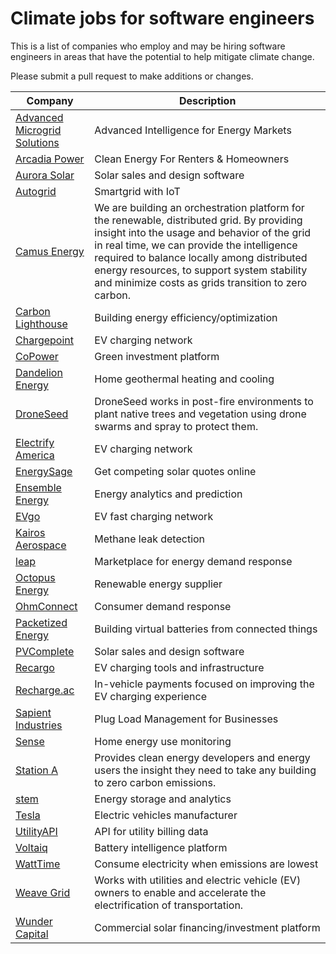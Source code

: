 # Climate jobs for software engineers

This is a list of companies who employ and may be hiring software engineers in areas that have the potential to help mitigate climate change.

Please submit a pull request to make additions or changes.

| Company       | Description   |
| ------------- | ------------- |
| [Advanced Microgrid Solutions](http://www.advmicrogrid.com/careers.html) | Advanced Intelligence for Energy Markets |
| [Arcadia Power](https://www.arcadiapower.com/careers/) | Clean Energy For Renters & Homeowners |
| [Aurora Solar](https://www.aurorasolar.com/careers) | Solar sales and design software |
| [Autogrid](https://www.auto-grid.com/) | Smartgrid with IoT |
| [Camus Energy](https://camus.energy/) | We are building an orchestration platform for the renewable, distributed grid. By providing insight into the usage and behavior of the grid in real time, we can provide the intelligence required to balance locally among distributed energy resources, to support system stability and minimize costs as grids transition to zero carbon. |
| [Carbon Lighthouse](https://www.carbonlighthouse.com/about-us/careers/) | Building energy efficiency/optimization |
| [Chargepoint](https://www.chargepoint.com/about/opportunities/) | EV charging network |
| [CoPower](https://copower.me/en/company/#careers) | Green investment platform |
| [Dandelion Energy](https://dandelionenergy.com/jobs) | Home geothermal heating and cooling |
| [DroneSeed](https://www.droneseed.co/jobs/) | DroneSeed works in post-fire environments to plant native trees and vegetation using drone swarms and spray to protect them. |
| [Electrify America](https://vwgoa.taleo.net/careersection/volkswagen_of_america/jobsearch.ftl?lang=en) | EV charging network |
| [EnergySage](https://www.energysage.com/about/careers) | Get competing solar quotes online |
| [Ensemble Energy](https://www.ensemble.energy/careers/) | Energy analytics and prediction |
| [EVgo](https://jobs.lever.co/evgo) | EV fast charging network |
| [Kairos Aerospace](https://jobs.lever.co/kairosaerospace) | Methane leak detection |
| [leap](https://www.leap.ac/careers/) | Marketplace for energy demand response |
| [Octopus Energy](https://octopus.energy/careers/) | Renewable energy supplier |
| [OhmConnect](https://www.ohmconnect.com/about-us/jobs) | Consumer demand response |
| [Packetized Energy](https://packetizedenergy.com/careers/) | Building virtual batteries from connected things |
| [PVComplete](https://pvcomplete.com/careers/) | Solar sales and design software |
| [Recargo](https://recargo.com/careers.html) | EV charging tools and infrastructure |
| [Recharge.ac](https://www.recharge.ac/careers/) | In-vehicle payments focused on improving the EV charging experience |
| [Sapient Industries](https://www.sapient.industries/careers/) | Plug Load Management for Businesses |
| [Sense](https://sense.com/careers/) | Home energy use monitoring |
| [Station A](https://stationa.com/company#careers) | Provides clean energy developers and energy users the insight they need to take any building to zero carbon emissions. |
| [stem](https://stem.silkroad.com/) | Energy storage and analytics |
| [Tesla](https://www.tesla.com/careers) | Electric vehicles manufacturer |
| [UtilityAPI](https://utilityapi.com/jobs) | API for utility billing data |
| [Voltaiq](https://www.voltaiq.com/company/careers/) | Battery intelligence platform |
| [WattTime](https://watttime.recruiterbox.com/) | Consume electricity when emissions are lowest |
| [Weave Grid](https://www.weavegrid.com/lead-software-engineer) | Works with utilities and electric vehicle (EV) owners to enable and accelerate the electrification of transportation. |
| [Wunder Capital](https://www.wundercapital.com/hustle) | Commercial solar financing/investment platform |
